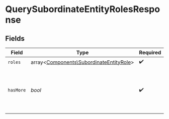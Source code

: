 # QuerySubordinateEntityRolesResponse


## Fields

| Field                                                                                       | Type                                                                                        | Required                                                                                    | Description                                                                                 |
| ------------------------------------------------------------------------------------------- | ------------------------------------------------------------------------------------------- | ------------------------------------------------------------------------------------------- | ------------------------------------------------------------------------------------------- |
| `roles`                                                                                     | array<[Components\SubordinateEntityRole](../../Models/Components/SubordinateEntityRole.md)> | :heavy_check_mark:                                                                          | Lista ról.                                                                                  |
| `hasMore`                                                                                   | *bool*                                                                                      | :heavy_check_mark:                                                                          | Flaga informująca o dostępności kolejnej strony wyników.                                    |